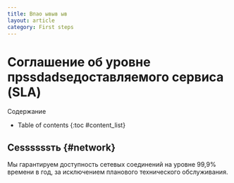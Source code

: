 ```yaml
---
title: Впао ывыв ыв
layout: article
category: First steps
---
```



Соглашение об уровне прssdadsедоставляемого сервиса (SLA)
===================================================


Содержание

* Table of contents
{:toc #content_list}




Сеssssssть {#network}
---------------

Мы гарантируем доступность сетевых соединений на уровне 99,9% времени в год, за исключением планового технического обслуживания.